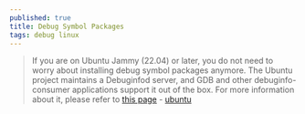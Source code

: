 ```yaml
---
published: true
title: Debug Symbol Packages
tags: debug linux
---
```

> If you are on Ubuntu Jammy (22.04) or later, you do not need to worry about installing debug symbol packages anymore. The Ubuntu project maintains a Debuginfod server, and GDB and other debuginfo-consumer applications support it out of the box. For more information about it, please refer to [this page](https://ubuntu.com/server/docs/service-debuginfod) - [ubuntu](https://wiki.ubuntu.com/Debug%20Symbol%20Packages)
